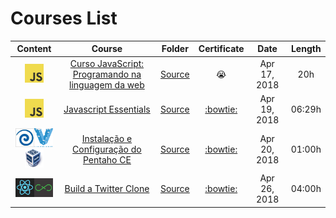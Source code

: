# Courses List

| Content | Course | Folder | Certificate  | Date | Length |
| :-----: |:------:| :-----:| :----------: | :--: | :----: |
| <img src="src/img/javascript.jpeg" alt="JavaScript" width="30" height="30"> | [Curso JavaScript: Programando na linguagem da web](https://cursos.alura.com.br/course/javascript-programando-na-linguagem-web) |[Source](src/Courses/JavaScript/Alura-Introducao/) | :sob: | Apr 17, 2018 | 20h |
| <img src="src/img/javascript.jpeg" alt="JavaScript" width="30" height="30"> | [Javascript Essentials](https://www.udemy.com/javascript-essentials/) |[Source](src/Courses/JavaScript/Udemy-Intro/Introduction) | [:bowtie:](https://www.udemy.com/certificate/UC-LM58KMEQ/) | Apr 19, 2018 | 06:29h |
| <img src="src/img/pentahocom.png" alt="Pentaho" width="30" height="30"><img src="src/img/150px-Vagrant.png" alt="Vagrant" width="30" height="30"><img src="src/img/vbox_94px.png" alt="VirtualBox" width="30" height="30"> | [Instalação e Configuração do Pentaho CE](https://www.udemy.com/javascript-essentials/) |[Source](src/Courses/DevOps/VMs/Pentaho/) | [:bowtie:](https://www.udemy.com/certificate/UC-NM4A012U/) | Apr 20, 2018 | 01:00h |
| <img src="src/img/react.png" alt="React" width="30" height="30"><img src="src/img/flux.png" alt="Flux" width="30" height="30"> | [Build a Twitter Clone](https://www.udemy.com/javascript-essentials/) |[Source](src/Courses/React/chirper/) | [:bowtie:](https://www.udemy.com/certificate/UC-JFENKTXP/) | Apr 26, 2018 | 04:00h |
